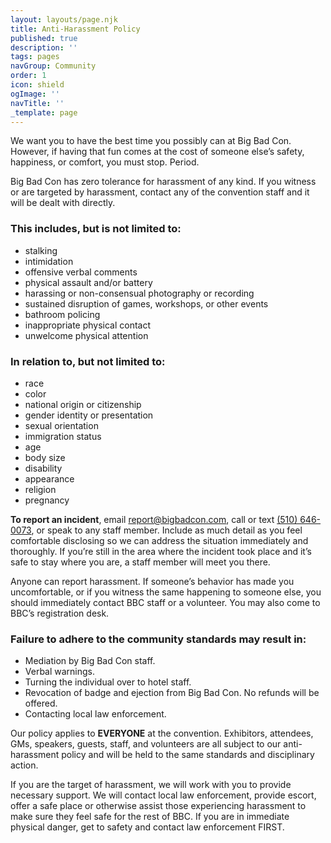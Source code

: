 ```yaml
---
layout: layouts/page.njk
title: Anti-Harassment Policy
published: true
description: ''
tags: pages
navGroup: Community
order: 1
icon: shield
ogImage: ''
navTitle: ''
_template: page
---
```


We want you to have the best time you possibly can at Big Bad Con. However, if having that fun comes at the cost of someone else’s safety, happiness, or comfort, you must stop. Period.

Big Bad Con has zero tolerance for harassment of any kind. If you witness or are targeted by harassment, contact any of the convention staff and it will be dealt with directly.

### This includes, but is not limited to:

* stalking
* intimidation
* offensive verbal comments
* physical assault and/or battery
* harassing or non-consensual photography or recording
* sustained disruption of games, workshops, or other events
* bathroom policing
* inappropriate physical contact
* unwelcome physical attention

### In relation to, but not limited to:

* race
* color
* national origin or citizenship
* gender identity or presentation
* sexual orientation
* immigration status
* age
* body size
* disability
* appearance
* religion
* pregnancy

**To report an incident**, email [report@bigbadcon.com](mailto:report@bigbadcon.com), call or text [(510) 646-0073](tel:5106460073), or speak to any staff member. Include as much detail as you feel comfortable disclosing so we can address the situation immediately and thoroughly. If you’re still in the area where the incident took place and it’s safe to stay where you are, a staff member will meet you there.

Anyone can report harassment. If someone’s behavior has made you uncomfortable, or if you witness the same happening to someone else, you should immediately contact BBC staff or a volunteer. You may also come to BBC’s registration desk.

### Failure to adhere to the community standards may result in:

* Mediation by Big Bad Con staff.
* Verbal warnings.
* Turning the individual over to hotel staff.
* Revocation of badge and ejection from Big Bad Con. No refunds will be offered.
* Contacting local law enforcement.

Our policy applies to **EVERYONE** at the convention. Exhibitors, attendees, GMs, speakers, guests, staff, and volunteers are all subject to our anti-harassment policy and will be held to the same standards and disciplinary action.

If you are the target of harassment, we will work with you to provide necessary support. We will contact local law enforcement, provide escort, offer a safe place or otherwise assist those experiencing harassment to make sure they feel safe for the rest of BBC. If you are in immediate physical danger, get to safety and contact law enforcement FIRST.
